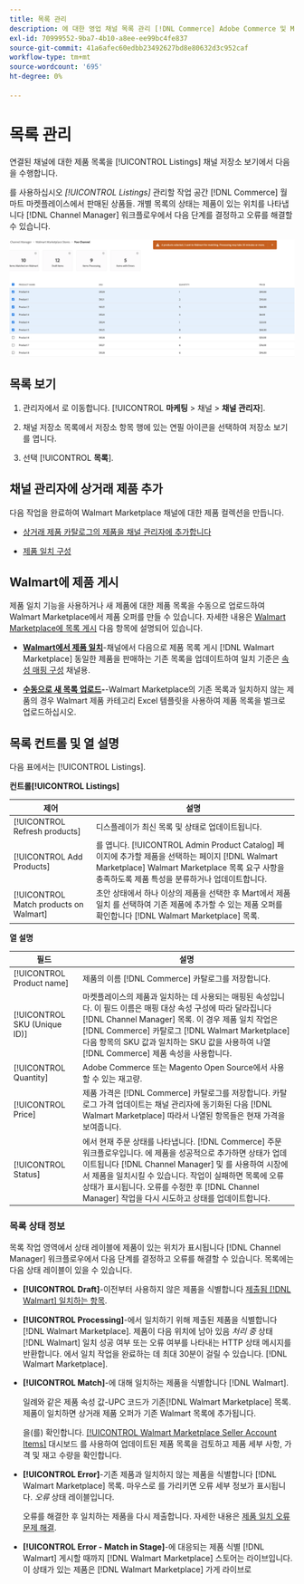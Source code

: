 ```yaml
---
title: 목록 관리
description: 에 대한 영업 채널 목록 관리 [!DNL Commerce] Adobe Commerce 및 Magento Open Source용 채널 관리자를 사용하여 저장합니다.
exl-id: 70999552-9ba7-4b10-a8ee-ee99bc4fe837
source-git-commit: 41a6afec60edbb23492627bd8e80632d3c952caf
workflow-type: tm+mt
source-wordcount: '695'
ht-degree: 0%

---
```


# 목록 관리

연결된 채널에 대한 제품 목록을 [!UICONTROL Listings] 채널 저장소 보기에서 다음을 수행합니다.

를 사용하십시오 *[!UICONTROL Listings]* 관리할 작업 공간 [!DNL Commerce] 월마트 마켓플레이스에서 판매된 상품들. 개별 목록의 상태는 제품이 있는 위치를 나타냅니다 [!DNL Channel Manager] 워크플로우에서 다음 단계를 결정하고 오류를 해결할 수 있습니다.

![연결된 영업 채널에 대한 목록 페이지](assets/products-submit-for-matching.png)

## 목록 보기

1. 관리자에서 로 이동합니다. [!UICONTROL **마케팅** > 채널 > **채널 관리자**].

1. 채널 저장소 목록에서 저장소 항목 행에 있는 연필 아이콘을 선택하여 저장소 보기를 엽니다.

1. 선택 [!UICONTROL **목록**].

## 채널 관리자에 상거래 제품 추가

다음 작업을 완료하여 Walmart Marketplace 채널에 대한 제품 컬렉션을 만듭니다.

* [상거래 제품 카탈로그의 제품을 채널 관리자에 추가합니다](add-products-to-connected-channel.md)

* [제품 일치 구성](map-product-attributes-for-matching.md#configure-product-attribute-settings)

## Walmart에 제품 게시

제품 일치 기능을 사용하거나 새 제품에 대한 제품 목록을 수동으로 업로드하여 Walmart Marketplace에서 제품 오퍼를 만들 수 있습니다. 자세한 내용은 [Walmart Marketplace에 목록 게시](publish-listings-to-marketplace.md) 다음 항목에 설명되어 있습니다.

* **[Walmart에서 제품 일치](publish-listings-to-marketplace.md)**-채널에서 다음으로 제품 목록 게시 [!DNL Walmart Marketplace] 동일한 제품을 판매하는 기존 목록을 업데이트하여 일치 기준은 [속성 매핑 구성](map-product-attributes-for-matching.md) 채널용.

* **[수동으로 새 목록 업로드](publish-listings-to-marketplace.md#upload-new-product-listings)-**-Walmart Marketplace의 기존 목록과 일치하지 않는 제품의 경우 Walmart 제품 카테고리 Excel 템플릿을 사용하여 제품 목록을 벌크로 업로드하십시오.

## 목록 컨트롤 및 열 설명

다음 표에서는 [!UICONTROL Listings].

**컨트롤[!UICONTROL Listings]**

| **제어** | **설명** |
|----------------------------------------|--------------------------------------------------------------------------------------------------------------------------------------------------------------------------------------------------------------|
| [!UICONTROL Refresh products] | 디스플레이가 최신 목록 및 상태로 업데이트됩니다. |
| [!UICONTROL Add Products] | 를 엽니다. [!UICONTROL Admin Product Catalog] 페이지에 추가할 제품을 선택하는 페이지 [!DNL Walmart Marketplace] Walmart Marketplace 목록 요구 사항을 충족하도록 제품 특성을 분류하거나 업데이트합니다. |
| [!UICONTROL Match products on Walmart] | 초안 상태에서 하나 이상의 제품을 선택한 후 Mart에서 제품 일치 를 선택하여 기존 제품에 추가할 수 있는 제품 오퍼를 확인합니다 [!DNL Walmart Marketplace] 목록. |


**열 설명**

| **필드** | **설명** |
|------------------------------|-----------------------------------------------------------------------------------------------------------------------------------------------------------------------------------------------------------------------------------------------------------------------------------------------------------------------------------------------------------------------------------------------------------------------|
| [!UICONTROL Product name] | 제품의 이름 [!DNL Commerce] 카탈로그를 저장합니다. |
| [!UICONTROL SKU (Unique ID)] | 마켓플레이스의 제품과 일치하는 데 사용되는 매핑된 속성입니다. 이 필드 이름은 매핑 대상 속성 구성에 따라 달라집니다 [!DNL Channel Manager] 목록. 이 경우 제품 일치 작업은 [!DNL Commerce] 카탈로그 [!DNL Walmart Marketplace]  다음 항목의 SKU 값과 일치하는 SKU 값을 사용하여 나열 [!DNL Commerce] 제품 속성을 사용합니다. |
| [!UICONTROL  Quantity] | Adobe Commerce 또는 Magento Open Source에서 사용할 수 있는 재고량. |
| [!UICONTROL Price] | 제품 가격은 [!DNL Commerce] 카탈로그를 저장합니다. 카탈로그 가격 업데이트는 채널 관리자에 동기화된 다음 [!DNL Walmart Marketplace]  따라서 나열된 항목들은 현재 가격을 보여줍니다. |
| [!UICONTROL Status] | 에서 현재 주문 상태를 나타냅니다. [!DNL Commerce] 주문 워크플로우입니다. 에 제품을 성공적으로 추가하면 상태가 업데이트됩니다 [!DNL Channel Manager] 및 를 사용하여 시장에서 제품을 일치시킬 수 있습니다. 작업이 실패하면 목록에 오류 상태가 표시됩니다. 오류를 수정한 후 [!DNL Channel Manager] 작업을 다시 시도하고 상태를 업데이트합니다. |


### 목록 상태 정보

목록 작업 영역에서 상태 레이블에 제품이 있는 위치가 표시됩니다 [!DNL Channel Manager] 워크플로우에서 다음 단계를 결정하고 오류를 해결할 수 있습니다. 목록에는 다음 상태 레이블이 있을 수 있습니다.

* **[!UICONTROL Draft]**-이전부터 사용하지 않은 제품을 식별합니다 [제출됨 [!DNL Walmart] 일치하는 항목](publish-listings-to-marketplace.md#match-products).

* **[!UICONTROL Processing]**-에서 일치하기 위해 제출된 제품을 식별합니다 [!DNL Walmart Marketplace]. 제품이 다음 위치에 남아 있음 *처리 중* 상태 [!DNL Walmart] 일치 성공 여부 또는 오류 여부를 나타내는 HTTP 상태 메시지를 반환합니다. 에서 일치 작업을 완료하는 데 최대 30분이 걸릴 수 있습니다. [!DNL Walmart Marketplace].

* **[!UICONTROL Match]**-에 대해 일치하는 제품을 식별합니다 [!DNL Walmart].

   일례와 같은 제품 속성 값-UPC 코드가 기존[!DNL Walmart Marketplace] 목록. 제품이 일치하면 상거래 제품 오퍼가 기존 Walmart 목록에 추가됩니다.

   을(를) 확인합니다. [[!UICONTROL Walmart Marketplace Seller Account Items]](https://seller.walmart.com/items-and-inventory/manage-items) 대시보드 를 사용하여 업데이트된 제품 목록을 검토하고 제품 세부 사항, 가격 및 재고 수량을 확인합니다.


* **[!UICONTROL Error]**-기존 제품과 일치하지 않는 제품을 식별합니다 [!DNL Walmart Marketplace] 목록. 마우스로 를 가리키면 오류 세부 정보가 표시됩니다. *오류* 상태 레이블입니다.

   오류를 해결한 후 일치하는 제품을 다시 제출합니다. 자세한 내용은 [제품 일치 오류 문제 해결](https://docs.google.com/document/d/1bEbCyVLXJQQsbZvEwetJvZKWQJOKoiw5Ia1uB4Bs4uo/edit#heading=h.sz6eji8z9vzy).

* **[!UICONTROL Error - Match in Stage]**-에 대응되는 제품 식별 [!DNL Walmart] 게시할 때까지 [!DNL Walmart Marketplace] 스토어는 라이브입니다. 이 상태가 있는 제품은 [!DNL Walmart Marketplace] 가게 라이브로
